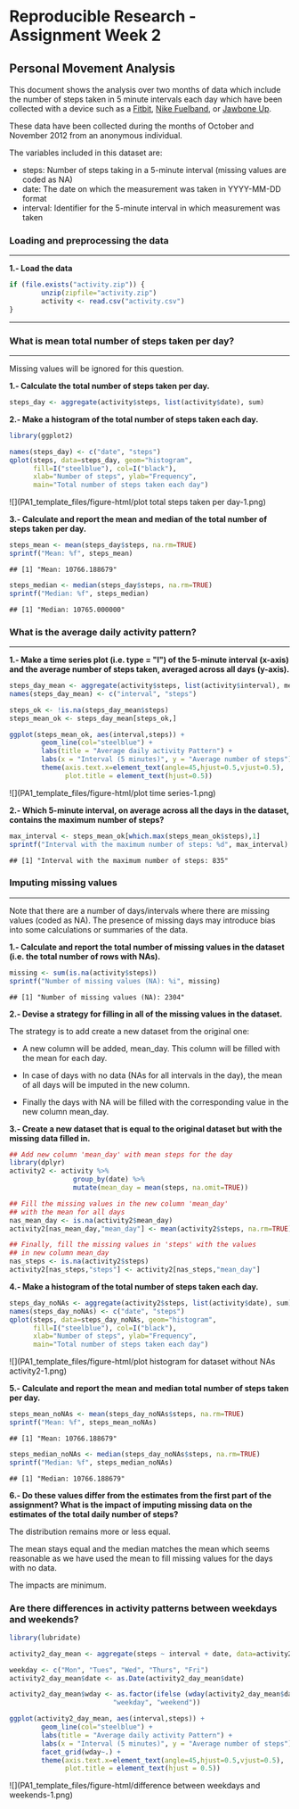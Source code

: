 

# Reproducible Research - Assignment Week 2

## Personal Movement Analysis
  
This document shows the analysis over two months of data which include the number of steps taken in 5 minute intervals each day which have been collected with 
a device such as a [Fitbit](http://www.fitbit.com/), [Nike Fuelband](http://www.nike.com/us/en_us/c/nikeplus-fuelband), or [Jawbone Up](https://jawbone.com/up).  

These data have been collected during the months of October and November 2012 from an anonymous individual.  

The variables included in this dataset are:  

* steps: Number of steps taking in a 5-minute interval (missing values are coded as NA)  
* date: The date on which the measurement was taken in YYYY-MM-DD format  
* interval: Identifier for the 5-minute interval in which measurement was taken  
  

   
### Loading and preprocessing the data 
***
  
**1.- Load the data**  


```r
if (file.exists("activity.zip")) {
        unzip(zipfile="activity.zip")
        activity <- read.csv("activity.csv")
}
```
  
  
  
***
### What is mean total number of steps taken per day?
***
  
Missing values will be ignored for this question.

**1.- Calculate the total number of steps taken per day.**  


```r
steps_day <- aggregate(activity$steps, list(activity$date), sum)
```

**2.- Make a histogram of the total number of steps taken each day.**  


```r
library(ggplot2)

names(steps_day) <- c("date", "steps")
qplot(steps, data=steps_day, geom="histogram", 
      fill=I("steelblue"), col=I("black"), 
      xlab="Number of steps", ylab="Frequency", 
      main="Total number of steps taken each day")
```

![](PA1_template_files/figure-html/plot total steps taken per day-1.png)<!-- -->


**3.- Calculate and report the mean and median of the total number of steps taken per day.**  


```r
steps_mean <- mean(steps_day$steps, na.rm=TRUE)
sprintf("Mean: %f", steps_mean)
```

```
## [1] "Mean: 10766.188679"
```

```r
steps_median <- median(steps_day$steps, na.rm=TRUE)
sprintf("Median: %f", steps_median)
```

```
## [1] "Median: 10765.000000"
```
  
  
### What is the average daily activity pattern?
***
  
**1.- Make a time series plot (i.e. type = "l") of the 5-minute interval (x-axis) and the average number of steps taken, averaged across all days (y-axis).**  


```r
steps_day_mean <- aggregate(activity$steps, list(activity$interval), mean, na.rm=TRUE)
names(steps_day_mean) <- c("interval", "steps")

steps_ok <- !is.na(steps_day_mean$steps)
steps_mean_ok <- steps_day_mean[steps_ok,]

ggplot(steps_mean_ok, aes(interval,steps)) +
        geom_line(col="steelblue") + 
        labs(title = "Average daily activity Pattern") + 
        labs(x = "Interval (5 minutes)", y = "Average number of steps") +
        theme(axis.text.x=element_text(angle=45,hjust=0.5,vjust=0.5),
              plot.title = element_text(hjust=0.5))
```

![](PA1_template_files/figure-html/plot time series-1.png)<!-- -->


**2.- Which 5-minute interval, on average across all the days in the dataset, contains the maximum number of steps?**  


```r
max_interval <- steps_mean_ok[which.max(steps_mean_ok$steps),1]
sprintf("Interval with the maximum number of steps: %d", max_interval)
```

```
## [1] "Interval with the maximum number of steps: 835"
```
  


### Imputing missing values
***
  
Note that there are a number of days/intervals where there are missing values (coded as NA). The presence of missing days may introduce bias into some calculations or summaries of the data.

**1.- Calculate and report the total number of missing values in the dataset (i.e. the total number of rows with NAs).**  


```r
missing <- sum(is.na(activity$steps))
sprintf("Number of missing values (NA): %i", missing)
```

```
## [1] "Number of missing values (NA): 2304"
```
  
  

**2.- Devise a strategy for filling in all of the missing values in the dataset.**   
  
The strategy is to add create a new dataset from the original one:  

* A new column will be added, mean_day. This column will be filled with the
mean for each day.  

* In case of days with no data (NAs for all intervals in the day), the mean
of all days will be imputed in the new column.  

* Finally the days with NA will be filled with the corresponding value in
the new column mean_day.  

  

**3.- Create a new dataset that is equal to the original dataset but with the missing data filled in.**  


```r
## Add new column 'mean_day' with mean steps for the day
library(dplyr)
activity2 <- activity %>%
                group_by(date) %>%
                mutate(mean_day = mean(steps, na.omit=TRUE))

## Fill the missing values in the new column 'mean_day'
## with the mean for all days
nas_mean_day <- is.na(activity2$mean_day)
activity2[nas_mean_day,"mean_day"] <- mean(activity2$steps, na.rm=TRUE)

## Finally, fill the missing values in 'steps' with the values
## in new column mean_day
nas_steps <- is.na(activity2$steps)
activity2[nas_steps,"steps"] <- activity2[nas_steps,"mean_day"]
```
  
  
**4.- Make a histogram of the total number of steps taken each day.**  


```r
steps_day_noNAs <- aggregate(activity2$steps, list(activity$date), sum)
names(steps_day_noNAs) <- c("date", "steps")
qplot(steps, data=steps_day_noNAs, geom="histogram", 
      fill=I("steelblue"), col=I("black"), 
      xlab="Number of steps", ylab="Frequency", 
      main="Total number of steps taken each day")
```

![](PA1_template_files/figure-html/plot histogram for dataset without NAs activity2-1.png)<!-- -->

  
**5.-  Calculate and report the mean and median total number of steps taken per day.**  


```r
steps_mean_noNAs <- mean(steps_day_noNAs$steps, na.rm=TRUE)
sprintf("Mean: %f", steps_mean_noNAs)
```

```
## [1] "Mean: 10766.188679"
```

```r
steps_median_noNAs <- median(steps_day_noNAs$steps, na.rm=TRUE)
sprintf("Median: %f", steps_median_noNAs)
```

```
## [1] "Median: 10766.188679"
```

  

**6.- Do these values differ from the estimates from the first part of the assignment? What is the impact of imputing missing data on the estimates of the total daily number of steps?**  

The distribution remains more or less equal.  

The mean stays equal and the median matches the mean which seems reasonable as
we have used the mean to fill missing values for the days with no data.  

The impacts are minimum.  


### Are there differences in activity patterns between weekdays and weekends?
  

```r
library(lubridate)

activity2_day_mean <- aggregate(steps ~ interval + date, data=activity2, mean)

weekday <- c("Mon", "Tues", "Wed", "Thurs", "Fri")
activity2_day_mean$date <- as.Date(activity2_day_mean$date)

activity2_day_mean$wday <- as.factor(ifelse (wday(activity2_day_mean$date, label = TRUE) %in% weekday, 
                          "weekday", "weekend"))

ggplot(activity2_day_mean, aes(interval,steps)) +
        geom_line(col="steelblue") + 
        labs(title = "Average daily activity Pattern") + 
        labs(x = "Interval (5 minutes)", y = "Average number of steps") +
        facet_grid(wday~.) + 
        theme(axis.text.x=element_text(angle=45,hjust=0.5,vjust=0.5), 
              plot.title = element_text(hjust = 0.5))
```

![](PA1_template_files/figure-html/difference between weekdays and weekends-1.png)<!-- -->
